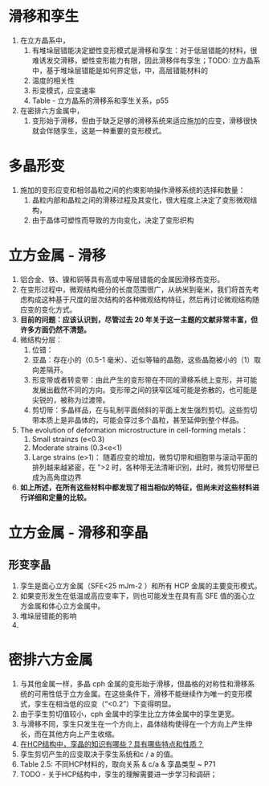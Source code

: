 # 滑移和孪生
1. 在立方晶系中，
   1. 有堆垛层错能决定塑性变形模式是滑移和孪生：对于低层错能的材料，很难诱发交滑移，塑性变形能力有限，因此滑移伴有孪生；TODO: 立方晶系中，基于堆垛层错能是如何界定低，中，高层错能材料的
   2. 温度的相关性
   3. 形变模式，应变速率
   4. Table - 立方晶系的滑移系和孪生关系，p55
2. 在密排六方金属中，
   1. 变形始于滑移，但由于缺乏足够的滑移系统来适应施加的应变，滑移很快就会伴随孪生，这是一种重要的变形模式。

# 多晶形变
1. 施加的变形应变和相邻晶粒之间的约束影响操作滑移系统的选择和数量：
   1. 晶粒内部和晶粒之间的滑移过程及其变化，很大程度上决定了变形微观结构，
   2. 由于晶体可塑性而导致的方向变化，决定了变形织构

# 立方金属 - 滑移
1. 铝合金、铁、镍和铜等具有高或中等层错能的金属因滑移而变形。
2. 在变形过程中，微观结构细分的长度范围很广，从纳米到毫米，我们将首先考虑构成这种基于尺度的层次结构的各种微观结构特征，然后再讨论微观结构随应变的变化方式。
3. **目前的问题：应该认识到，尽管过去 20 年关于这一主题的文献非常丰富，但许多方面仍然不清楚。**
4. 微结构分层：
   1. 位错：
   2. 亚晶：存在小的（0.5-1 毫米）、近似等轴的晶胞，这些晶胞被小的（1）取向差隔开。
   3. 形变带或者转变带：由此产生的变形带在不同的滑移系统上变形，并可能发展出截然不同的方向。变形带之间的狭窄区域可能是弥散的，也可能是尖锐的，被称为过渡带。
   4. 剪切带：多晶样品，在与轧制平面倾斜的平面上发生强烈剪切。这些剪切带本质上是非晶体的，可能会穿过多个晶粒，甚至延伸到整个样品。
5. The evolution of deformation microstructure in cell-forming metals：
   1. Small strainzs (e<0.3)
   2. Moderate strains (0.3<e<1)
   3. Large strains (e>1)： 随着应变的增加，微剪切带和细胞带与滚动平面的排列越来越紧密，在 ">2 时，各种带无法清晰识别，此时，微剪切带壁已成为高角度边界
6. **如上所述，在所有这些材料中都发现了相当相似的特征，但尚未对这些材料进行详细和定量的比较。**

# 立方金属 - 滑移和孪晶
## 形变孪晶
1. 孪生是面心立方金属（SFE<25 mJm-2 ）和所有 HCP 金属的主要变形模式。
2. 如果变形发生在低温或高应变率下，则也可能发生在具有高 SFE 值的面心立方金属和体心立方金属中。
3. 堆垛层错能的影响
4. 

# 密排六方金属
1. 与其他金属一样，多晶 cph 金属的变形始于滑移，但晶格的对称性和滑移系统的可用性低于立方金属。在这些条件下，滑移不能继续作为唯一的变形模式，孪生在相当低的应变（“<0.2”）下变得明显。
2. 由于孪生剪切值较小，cph 金属中的孪生比立方体金属中的孪生更宽。
3. 与滑移不同，孪生只发生在一个方向上，晶体结构使得在一个方向上产生伸长，而在其他方向上产生收缩。
4. [在HCP结构中，孪晶的知识有哪些？具有哪些特点和性质？](03-材料科学基础/32-在HCP结构中，孪晶的知识有哪些？具有哪些特点和性质？.md)
5. 孪生剪切产生的应变取决于孪生系统和c / a 的值。
6. Table 2.5: 不同HCP材料的，取向关系 & c/a & 孪晶类型 ~ P71
7. TODO - 关于HCP结构中，孪生的理解需要进一步学习和调研；
